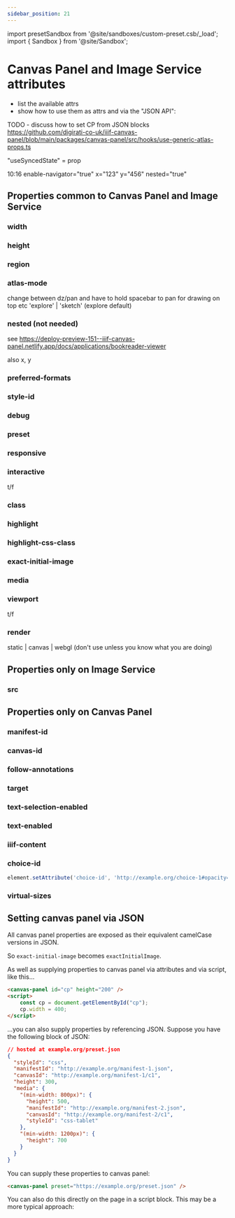 ```yaml
---
sidebar_position: 21
---
```


import presetSandbox from '@site/sandboxes/custom-preset.csb/_load';
import { Sandbox } from '@site/Sandbox';

# Canvas Panel and Image Service attributes

 - list the available attrs
 - show how to use them as attrs and via the "JSON API":

 TODO - discuss how to set CP from JSON blocks
https://github.com/digirati-co-uk/iiif-canvas-panel/blob/main/packages/canvas-panel/src/hooks/use-generic-atlas-props.ts


"useSyncedState" = prop


10:16
enable-navigator="true"
x="123"
y="456"
nested="true"


## Properties common to Canvas Panel and Image Service

### width

### height

### region

### atlas-mode
change between dz/pan and have to hold spacebar to pan
for drawing on top etc
'explore' | 'sketch' (explore default)

### nested (not needed)
see https://deploy-preview-151--iiif-canvas-panel.netlify.app/docs/applications/bookreader-viewer

also x, y


### preferred-formats

### style-id

### debug

### preset

### responsive

### interactive

t/f

### class

### highlight

### highlight-css-class

### exact-initial-image

### media

### viewport

t/f

### render

static | canvas | webgl (don't use unless you know what you are doing)


## Properties only on Image Service

### src



## Properties only on Canvas Panel

### manifest-id

### canvas-id

### follow-annotations

### target

### text-selection-enabled

### text-enabled

### iiif-content

### choice-id

```js
element.setAttribute('choice-id', 'http://example.org/choice-1#opacity=20')
```

### virtual-sizes

    

## Setting canvas panel via JSON

All canvas panel properties are exposed as their equivalent camelCase versions in JSON.

So `exact-initial-image` becomes `exactInitialImage`.

As well as supplying properties to canvas panel via attributes and via script, like this...

```html
<canvas-panel id="cp" height="200" />
<script>
    const cp = document.getElementById("cp");
    cp.width = 400;
</script>
```

...you can also supply properties by referencing JSON. Suppose you have the following block of JSON: 

```json 
// hosted at example.org/preset.json
{
  "styleId": "css",
  "manifestId": "http://example.org/manifest-1.json",
  "canvasId": "http://example.org/manifest-1/c1",
  "height": 300,
  "media": {
    "(min-width: 800px)": { 
      "height": 500,
      "manifestId": "http://example.org/manifest-2.json",
      "canvasId": "http://example.org/manifest-2/c1",
      "styleId": "css-tablet"
    },
    "(min-width: 1200px)": {
      "height": 700
    }
  }
}
```

You can supply these properties to canvas panel:

```html
<canvas-panel preset="https://example.org/preset.json" />
```

You can also do this directly on the page in a script block. This may be a more typical approach:

<Sandbox project={presetSandbox} />
